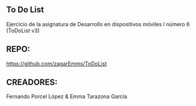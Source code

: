 ## To Do List

Ejercicio de la asignatura de Desarrollo en dispositivos móviles I número 6 (ToDoList v3)

## REPO:

https://github.com/zagarEmms/ToDoList

## CREADORES:

Fernando Porcel López & Emma Tarazona García
